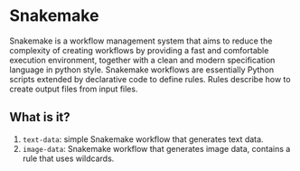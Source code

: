 # Snakemake

Snakemake is a workflow management system that aims to reduce the complexity of
creating workflows by providing a fast and comfortable execution environment,
together with a clean and modern specification language in python style.
Snakemake workflows are essentially Python scripts extended by declarative code
to define rules. Rules describe how to create output files from input files.


## What is it?

1. `text-data`: simple Snakemake workflow that generates text data.
1. `image-data`: Snakemake workflow that generates image data, contains a rule
   that uses wildcards.

